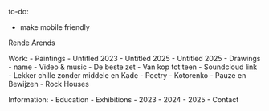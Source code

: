 to-do:
- make mobile friendly

Rende Arends

Work:
    - Paintings
        - Untitled 2023
        - Untitled 2025
        - Untitled 2025
    - Drawings
        - name
    - Video & music
        - De beste zet
        - Van kop tot teen
        - Soundcloud link
        - Lekker chille zonder middele en Kade
    - Poetry
        - Kotorenko
        - Pauze en Bewijzen
        - Rock Houses

Information:
    - Education
    - Exhibitions
        - 2023
        - 2024
        - 2025
    - Contact
